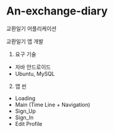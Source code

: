 # An-exchange-diary
교환일기 어플리케이션

교환일기 앱 개발

1. 요구 기술
- 자바 안드로이드
- Ubuntu, MySQL

2. 앱 씬
- Loading
- Main (Time Line  + Navigation)
- Sign_Up
- Sign_In
- Edit Profile
